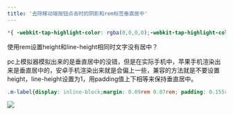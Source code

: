 ```yaml
---
title: '去除移动端按钮点击时的阴影和rem标签垂直居中'
---   
```

```css
*{ -webkit-tap-highlight-color: rgba(0,0,0,0);-webkit-tap-highlight-color: transparent; /* For some Androids */ }  
```

使用rem设置height和line-height相同时文字没有居中？

pc上模拟器模拟出来的是垂直居中的没错，但是在实际手机中，苹果手机渲染出来是垂直居中的，安卓手机渲染出来就是会偏上一些，兼容的方法就是不要设置height，line-height设置为1，用padding值上下相等来保持垂直居中。

```css
.m-label{display: inline-block;margin: 0.09rem 0.07rem; padding: 0.155rem 0.23rem;line-height: 1px; font-size: 0.14rem;letter-spacing: 0;border-radius: 0.16rem;text-align: center;}
```
  

![](https://img-blog.csdn.net/20180409120238224)